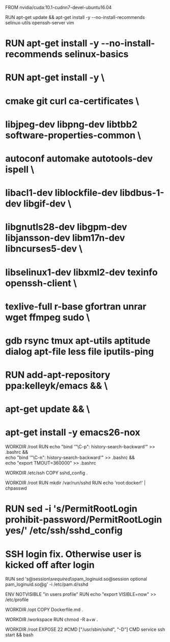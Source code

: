 FROM nvidia/cuda:10.1-cudnn7-devel-ubuntu16.04

RUN apt-get update && apt-get install -y --no-install-recommends \
        selinux-utils openssh-server vim

# RUN apt-get install -y --no-install-recommends selinux-basics

# RUN apt-get install -y \
#          cmake git curl ca-certificates \
#          libjpeg-dev libpng-dev libtbb2 software-properties-common \
#          autoconf automake autotools-dev ispell \
#          libacl1-dev liblockfile-dev libdbus-1-dev libgif-dev \
#          libgnutls28-dev libgpm-dev libjansson-dev libm17n-dev libncurses5-dev \
#          libselinux1-dev libxml2-dev texinfo openssh-client \
#          texlive-full r-base gfortran unrar wget ffmpeg sudo \
#          gdb rsync tmux apt-utils aptitude dialog apt-file less file iputils-ping
# 
# RUN add-apt-repository ppa:kelleyk/emacs && \
#     apt-get update && \
#     apt-get install -y emacs26-nox

WORKDIR /root
RUN echo "bind '\"\\C-p\": history-search-backward'" >> .bashrc && \
    echo "bind '\"\\C-n\": history-search-backward'" >> .bashrc && \
    echo "export TMOUT=360000" >> .bashrc

WORKDIR /etc/ssh
COPY sshd_config .

WORKDIR /root
RUN mkdir /var/run/sshd
RUN echo 'root:docker!' | chpasswd
# RUN sed -i 's/PermitRootLogin prohibit-password/PermitRootLogin yes/' /etc/ssh/sshd_config

# SSH login fix. Otherwise user is kicked off after login
RUN sed 's@session\s*required\s*pam_loginuid.so@session optional pam_loginuid.so@g' -i /etc/pam.d/sshd

ENV NOTVISIBLE "in users profile"
RUN echo "export VISIBLE=now" >> /etc/profile

WORKDIR /opt
COPY Dockerfile.md .

WORKDIR /workspace
RUN chmod -R a+w .

WORKDIR /root
EXPOSE 22
#CMD ["/usr/sbin/sshd", "-D"]
CMD service ssh start && bash


